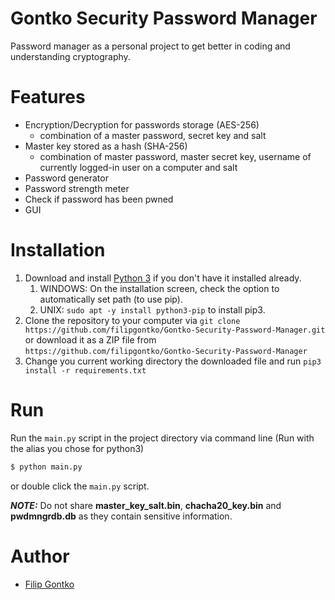 # Gontko Security Password Manager
Password manager as a personal project to get better in coding and understanding cryptography.

# Features
* Encryption/Decryption for passwords storage (AES-256)
  * combination of a master password, secret key and salt
* Master key stored as a hash (SHA-256) 
  * combination of master password, master secret key, username of currently logged-in user on a computer and salt
* Password generator 
* Password strength meter
* Check if password has been pwned
* GUI

# Installation
1. Download and install [Python 3](https://www.python.org/) if you don't have it installed already.
   1. WINDOWS: On the installation screen, check the option to automatically set path (to use pip).
   2. UNIX: `sudo apt -y install python3-pip` to install pip3.
2. Clone the repository to your computer via `git clone https://github.com/filipgontko/Gontko-Security-Password-Manager.git` or download it as a ZIP file from `https://github.com/filipgontko/Gontko-Security-Password-Manager`
3. Change you current working directory the downloaded file and run `pip3 install -r requirements.txt`

# Run 
Run the `main.py` script in the project directory via command line (Run with the alias you chose for python3)
```sh
$ python main.py
```
or double click the `main.py` script.

**_NOTE:_** Do not share **master_key_salt.bin**, **chacha20_key.bin** and **pwdmngrdb.db** as they contain sensitive 
information.

# Author
* [Filip Gontko](https://github.com/filipgontko)
